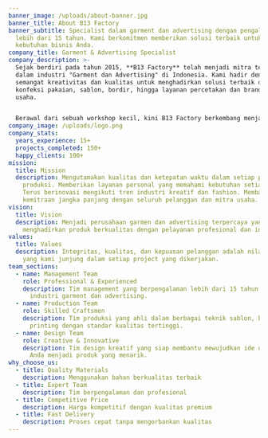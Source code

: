 ```yaml
---
banner_image: /uploads/about-banner.jpg
banner_title: About B13 Factory
banner_subtitle: Specialist dalam garment dan advertising dengan pengalaman
  lebih dari 15 tahun. Kami berkomitmen memberikan solusi terbaik untuk
  kebutuhan bisnis Anda.
company_title: Garment & Advertising Specialist
company_description: >-
  Sejak berdiri pada tahun 2015, **B13 Factory** telah menjadi mitra terpercaya
  dalam industri "Garment dan Advertising" di Indonesia. Kami hadir dengan
  semangat kreativitas dan kualitas untuk menghadirkan solusi terbaik di bidang
  konfeksi pakaian, sablon, bordir, hingga layanan percetakan dan branding
  usaha.


  Berawal dari sebuah workshop kecil, kini B13 Factory berkembang menjadi perusahaan yang mampu menangani berbagai kebutuhan produksi untuk individu, komunitas, instansi, hingga perusahaan besar. Kami percaya bahwa setiap produk bukan sekadar barang, tetapi identitas dan representasi kualitas yang membawa cerita serta kepercayaan dari setiap klien.
company_image: /uploads/logo.png
company_stats:
  years_experience: 15+
  projects_completed: 150+
  happy_clients: 100+
mission:
  title: Mission
  description: Mengutamakan kualitas dan ketepatan waktu dalam setiap proses
    produksi. Memberikan layanan personal yang memahami kebutuhan setiap klien.
    Terus berinovasi mengikuti tren industri kreatif dan fashion. Membangun
    kemitraan jangka panjang dengan seluruh pelanggan dan mitra usaha.
vision:
  title: Vision
  description: Menjadi perusahaan garmen dan advertising terpercaya yang
    menghadirkan produk berkualitas dengan pelayanan profesional dan inovatif.
values:
  title: Values
  description: Integritas, kualitas, dan kepuasan pelanggan adalah nilai utama
    yang kami junjung dalam setiap project yang dikerjakan.
team_sections:
  - name: Management Team
    role: Professional & Experienced
    description: Tim management yang berpengalaman lebih dari 15 tahun dalam
      industri garment dan advertising.
  - name: Production Team
    role: Skilled Craftsmen
    description: Tim produksi yang ahli dalam berbagai teknik sablon, bordir, dan
      printing dengan standar kualitas tertinggi.
  - name: Design Team
    role: Creative & Innovative
    description: Tim design kreatif yang siap membantu mewujudkan ide dan konsep
      Anda menjadi produk yang menarik.
why_choose_us:
  - title: Quality Materials
    description: Menggunakan bahan berkualitas terbaik
  - title: Expert Team
    description: Tim berpengalaman dan profesional
  - title: Competitive Price
    description: Harga kompetitif dengan kualitas premium
  - title: Fast Delivery
    description: Proses cepat tanpa mengorbankan kualitas
---
```


